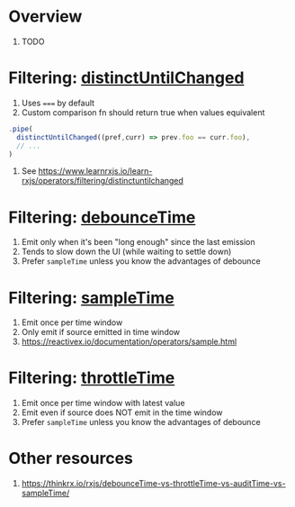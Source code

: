 # Overview
1. TODO



# Filtering: [distinctUntilChanged](https://rxjs.dev/api/index/function/distinctUntilChanged)
1. Uses `===` by default
1. Custom comparison fn should return true when values equivalent
```ts
.pipe(
  distinctUntilChanged((pref,curr) => prev.foo == curr.foo),
  // ...
)
```
1. See https://www.learnrxjs.io/learn-rxjs/operators/filtering/distinctuntilchanged


# Filtering: [debounceTime](https://rxjs.dev/api/operators/debounceTime)
1. Emit only when it's been "long enough" since the last emission
1. Tends to slow down the UI (while waiting to settle down)
1. Prefer `sampleTime` unless you know the advantages of debounce


# Filtering: [sampleTime](https://rxjs.dev/api/operators/sampleTime)
1. Emit once per time window
1. Only emit if source emitted in time window
1. https://reactivex.io/documentation/operators/sample.html


# Filtering: [throttleTime](https://rxjs.dev/api/operators/throttleTime)
1. Emit once per time window with latest value
1. Emit even if source does NOT emit in the time window
1. Prefer `sampleTime` unless you know the advantages of debounce


# Other resources
1. https://thinkrx.io/rxjs/debounceTime-vs-throttleTime-vs-auditTime-vs-sampleTime/
